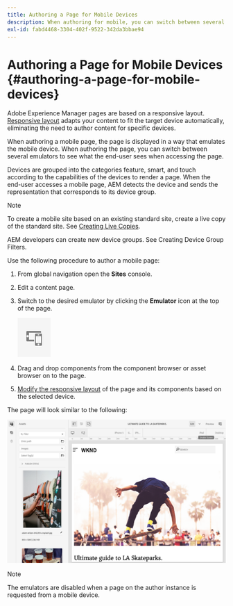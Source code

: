 ```yaml
---
title: Authoring a Page for Mobile Devices
description: When authoring for mobile, you can switch between several emulators to see what the end-user sees
exl-id: fabd4468-3304-402f-9522-342da3bbae94
---
```

# Authoring a Page for Mobile Devices {#authoring-a-page-for-mobile-devices}

Adobe Experience Manager pages are based on a responsive layout. [Responsive layout](/help/sites-cloud/authoring/page-editor/responsive-layout.md) adapts your content to fit the target device automatically, eliminating the need to author content for specific devices.

When authoring a mobile page, the page is displayed in a way that emulates the mobile device. When authoring the page, you can switch between several emulators to see what the end-user sees when accessing the page.

Devices are grouped into the categories feature, smart, and touch according to the capabilities of the devices to render a page. When the end-user accesses a mobile page, AEM detects the device and sends the representation that corresponds to its device group.

>[!NOTE]
>
>To create a mobile site based on an existing standard site, create a live copy of the standard site. See [Creating Live Copies](/help/sites-cloud/administering/msm/creating-live-copies.md).
>
>AEM developers can create new device groups. See Creating Device Group Filters.

<!--
>AEM developers can create new device groups. (See [Creating Device Group Filters](/help/sites-developing/groupfilters.md).)
-->

Use the following procedure to author a mobile page:

1. From global navigation open the **Sites** console.
1. Edit a content page.
1. Switch to the desired emulator by clicking the **Emulator** icon at the top of the page.

   ![Emulator icon](/help/sites-cloud/authoring/assets/emulator.png)

1. Drag and drop components from the component browser or asset browser on to the page.
1. [Modify the responsive layout](/help/sites-cloud/authoring/page-editor/responsive-layout.md) of the page and its components based on the selected device.

The page will look similar to the following:

![Mobile example](/help/sites-cloud/authoring/assets/mobile.png)

>[!NOTE]
>
>The emulators are disabled when a page on the author instance is requested from a mobile device.
